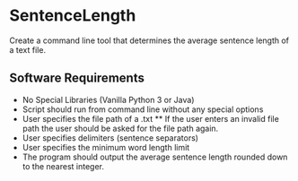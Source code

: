 # SentenceLength
Create a command line tool that determines the average sentence length of a text file.

## Software Requirements

* No Special Libraries (Vanilla Python 3 or Java)
* Script should run from command line without any special options
* User specifies the file path of a .txt
** If the user enters an invalid file path the user should be asked for the file path again.
* User specifies delimiters (sentence separators)
* User specifies the minimum word length limit
* The program should output the average sentence length rounded down to the nearest integer.

